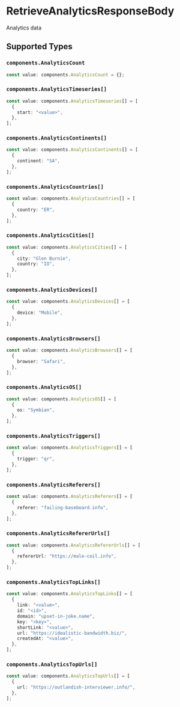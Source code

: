 # RetrieveAnalyticsResponseBody

Analytics data


## Supported Types

### `components.AnalyticsCount`

```typescript
const value: components.AnalyticsCount = {};
```

### `components.AnalyticsTimeseries[]`

```typescript
const value: components.AnalyticsTimeseries[] = [
  {
    start: "<value>",
  },
];
```

### `components.AnalyticsContinents[]`

```typescript
const value: components.AnalyticsContinents[] = [
  {
    continent: "SA",
  },
];
```

### `components.AnalyticsCountries[]`

```typescript
const value: components.AnalyticsCountries[] = [
  {
    country: "ER",
  },
];
```

### `components.AnalyticsCities[]`

```typescript
const value: components.AnalyticsCities[] = [
  {
    city: "Glen Burnie",
    country: "IO",
  },
];
```

### `components.AnalyticsDevices[]`

```typescript
const value: components.AnalyticsDevices[] = [
  {
    device: "Mobile",
  },
];
```

### `components.AnalyticsBrowsers[]`

```typescript
const value: components.AnalyticsBrowsers[] = [
  {
    browser: "Safari",
  },
];
```

### `components.AnalyticsOS[]`

```typescript
const value: components.AnalyticsOS[] = [
  {
    os: "Symbian",
  },
];
```

### `components.AnalyticsTriggers[]`

```typescript
const value: components.AnalyticsTriggers[] = [
  {
    trigger: "qr",
  },
];
```

### `components.AnalyticsReferers[]`

```typescript
const value: components.AnalyticsReferers[] = [
  {
    referer: "failing-baseboard.info",
  },
];
```

### `components.AnalyticsRefererUrls[]`

```typescript
const value: components.AnalyticsRefererUrls[] = [
  {
    refererUrl: "https://male-coil.info",
  },
];
```

### `components.AnalyticsTopLinks[]`

```typescript
const value: components.AnalyticsTopLinks[] = [
  {
    link: "<value>",
    id: "<id>",
    domain: "upset-in-joke.name",
    key: "<key>",
    shortLink: "<value>",
    url: "https://idealistic-bandwidth.biz/",
    createdAt: "<value>",
  },
];
```

### `components.AnalyticsTopUrls[]`

```typescript
const value: components.AnalyticsTopUrls[] = [
  {
    url: "https://outlandish-interviewer.info/",
  },
];
```


